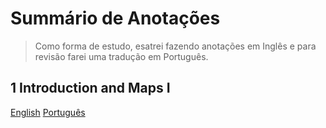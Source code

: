 # Summário de Anotações
> Como forma de estudo, esatrei fazendo anotações em Inglês e para revisão farei uma tradução em Português.

## 1 Introduction and Maps I
[English](en-1-introduction-and-maps-I.md) [Português](pt-1-introduction-and-maps-I.md)
